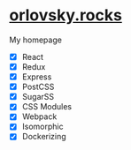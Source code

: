 # [orlovsky.rocks](https://orlovsky.rocks)

My homepage

- [x] React
- [x] Redux
- [x] Express
- [x] PostCSS
- [x] SugarSS
- [x] CSS Modules
- [x] Webpack
- [x] Isomorphic
- [x] Dockerizing
